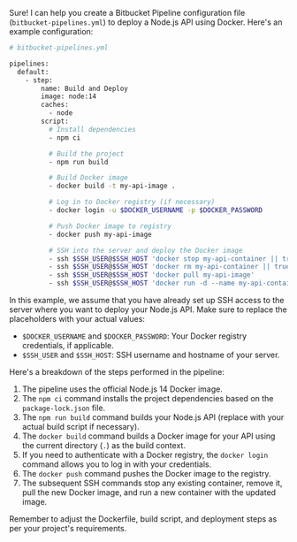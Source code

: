 Sure! I can help you create a Bitbucket Pipeline configuration file (`bitbucket-pipelines.yml`) to deploy a Node.js API using Docker. Here's an example configuration:

```bash
# bitbucket-pipelines.yml

pipelines:
  default:
    - step:
        name: Build and Deploy
        image: node:14
        caches:
          - node
        script:
          # Install dependencies
          - npm ci

          # Build the project
          - npm run build

          # Build Docker image
          - docker build -t my-api-image .

          # Log in to Docker registry (if necessary)
          - docker login -u $DOCKER_USERNAME -p $DOCKER_PASSWORD

          # Push Docker image to registry
          - docker push my-api-image

          # SSH into the server and deploy the Docker image
          - ssh $SSH_USER@$SSH_HOST 'docker stop my-api-container || true'
          - ssh $SSH_USER@$SSH_HOST 'docker rm my-api-container || true'
          - ssh $SSH_USER@$SSH_HOST 'docker pull my-api-image'
          - ssh $SSH_USER@$SSH_HOST 'docker run -d --name my-api-container -p 3000:3000 my-api-image'
```

In this example, we assume that you have already set up SSH access to the server where you want to deploy your Node.js API. Make sure to replace the placeholders with your actual values:

- `$DOCKER_USERNAME` and `$DOCKER_PASSWORD`: Your Docker registry credentials, if applicable.
- `$SSH_USER` and `$SSH_HOST`: SSH username and hostname of your server.

Here's a breakdown of the steps performed in the pipeline:

1. The pipeline uses the official Node.js 14 Docker image.
2. The `npm ci` command installs the project dependencies based on the `package-lock.json` file.
3. The `npm run build` command builds your Node.js API (replace with your actual build script if necessary).
4. The `docker build` command builds a Docker image for your API using the current directory (`.`) as the build context.
5. If you need to authenticate with a Docker registry, the `docker login` command allows you to log in with your credentials.
6. The `docker push` command pushes the Docker image to the registry.
7. The subsequent SSH commands stop any existing container, remove it, pull the new Docker image, and run a new container with the updated image.

Remember to adjust the Dockerfile, build script, and deployment steps as per your project's requirements.
